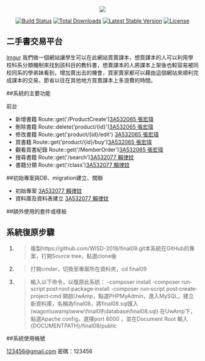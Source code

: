 <p align="center"><img src="https://laravel.com/assets/img/components/logo-laravel.svg"></p>

<p align="center">
<a href="https://travis-ci.org/laravel/framework"><img src="https://travis-ci.org/laravel/framework.svg" alt="Build Status"></a>
<a href="https://packagist.org/packages/laravel/framework"><img src="https://poser.pugx.org/laravel/framework/d/total.svg" alt="Total Downloads"></a>
<a href="https://packagist.org/packages/laravel/framework"><img src="https://poser.pugx.org/laravel/framework/v/stable.svg" alt="Latest Stable Version"></a>
<a href="https://packagist.org/packages/laravel/framework"><img src="https://poser.pugx.org/laravel/framework/license.svg" alt="License"></a>
</p>

## 二手書交易平台
[Imgur](https://i.imgur.com/Bsh0OpC.jpg)
我們做一個網站讓學生可以在此網站買賣課本，想買課本的人可以利用學校科系分類機制來找到該科目的教科書，想賣課本的人將課本上架後也較容易被同校同系的學弟妹看到，增加賣出去的機會，買家賣家都可以藉由這個網站來順利完成課本的交易，節省以往在其他地方買賣課本上多浪費的時間。

##系統的主要功能

前台
- 新增書籍 Route::get('/ProductCreate')[3A532065 張宏瑋](https://github.com/3A532065)
- 刪除書籍 Route::delete('product/{id}')[3A532065 張宏瑋](https://github.com/3A532065)
- 修改書籍 Route::get('product/{id}/edit') [3A532065 張宏瑋](https://github.com/3A532065)
- 買書籍 Route::get('product/{id}/buy')[3A532065 張宏瑋](https://github.com/3A532065)
- 觀看買書紀錄 Route::get('/MemberOrder')[3A532065 張宏瑋](https://github.com/3A532065)
- 搜尋書籍 Route::get('/search')[3A532077 賴律妏](https://github.com/3A532077)
- 書籍分類 Route::get('/class')[3A532077 賴律妏](https://github.com/3A532077)



##初始專案與DB、migration建立、關聯

- 初始專案 [3A532077 賴律妏](https://github.com/3A532077)
- 資料庫及資料表建立 [3A532077 賴律妏](https://github.com/3A532077)


##額外使用的套件或樣板


## 系統復原步驟

1. >複製https://github.com/WISD-2018/final09.git本系統在GitHub的專案，打開Source tree，點選clone後

2. >打開cmder，切換至專案所在資料夾，cd final09

3. >輸入以下命令，以復原此系統：
-composer install
-composer run‐script post‐root‐package‐install
-composer run‐script post‐create‐project‐cmd
開啟UwAmp，點選PHPMyAdmin，進入MySQL，建立新資料庫，名稱為final08，將final08.sql匯入(wagon\uwamp\www\final09\database\final08.sql)
在UwAmp下，點選Apache config，選擇port 8000 ，並在Document Root 輸入{DOCUMENTPATH}/final08/public

##系統使用帳號

123456@gmail.com  密碼：123456